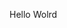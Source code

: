 Hello Wolrd



















































































































































































































































































































































































































































































































































































































































































































































































































































































































































































































































































































































































































































































































































































































































































































































































































































































































































































































































































































































































































































































































































































































































































































































































































































































































































































































































































































































































































































































































































































































